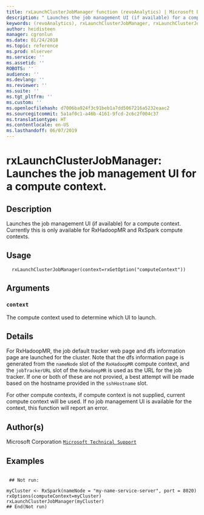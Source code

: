 ```yaml
---
title: rxLaunchClusterJobManager function (revoAnalytics) | Microsoft Docs
description: " Launches the job management UI (if available) for a compute context. Currently this is only available for RxHadoopMR and RxSpark compute contexts. "
keywords: (revoAnalytics), rxLaunchClusterJobManager, rxLaunchClusterJobManager,character-method, rxLaunchClusterJobManager,RxHadoopMR-method, IO
author: heidisteen
manager: cgronlun
ms.date: 01/24/2018
ms.topic: reference
ms.prod: mlserver
ms.service: ''
ms.assetid: ''
ROBOTS: ''
audience: ''
ms.devlang: ''
ms.reviewer: ''
ms.suite: ''
ms.tgt_pltfrm: ''
ms.custom: ''
ms.openlocfilehash: d7006ba924f3c91beb1a7dd5067216a5232eaac2
ms.sourcegitcommit: 5a1af0c1-a46b-4161-9fcd-2c6c2f004c37
ms.translationtype: HT
ms.contentlocale: en-US
ms.lasthandoff: 06/07/2019
---
```

 # <a name="rxlaunchclusterjobmanager--launches-the-job-management-ui-for-a-compute-context"></a>rxLaunchClusterJobManager:  Launches the job management UI for a compute context.  
 ## <a name="description"></a>Description

Launches the job management UI (if available) for a compute context. Currently this is only available for RxHadoopMR and RxSpark compute contexts.



 ## <a name="usage"></a>Usage

```   
  rxLaunchClusterJobManager(context=rxGetOption("computeContext"))

```


 ## <a name="arguments"></a>Arguments



 ### `context`
 The compute context used to determine which UI to launch. 




 ## <a name="details"></a>Details

For RxHadoopMR, the job default tracker web page and dfs information page are launched for the cluster.  Note that the dfs information page is generated from the `nameNode` slot of the `RxHadoopMR` compute context, and the `jobTrackerURL` slot of the `RxHadoopMR` is used as the URL for the job tracker.  If one or both of these are not provied, a best attempt will be made based on the hostname provided in the `sshHostname` slot.

For other compute contexts, if compute context is not supplied, current compute context will be used.  If no job management UI is available for the context, this function will report an error.


 ## <a name="authors"></a>Author(s)

Microsoft Corporation [`Microsoft Technical Support`](https://go.microsoft.com/fwlink/?LinkID=698556&clcid=0x409)



 ## <a name="examples"></a>Examples

 ```

  ## Not run:

myCluster <- RxSpark(nameNode = "my-name-service-server", port = 8020)
rxOptions(computeContext=myCluster)
rxLaunchClusterJobManager(myCluster)
 ## End(Not run) 
```



